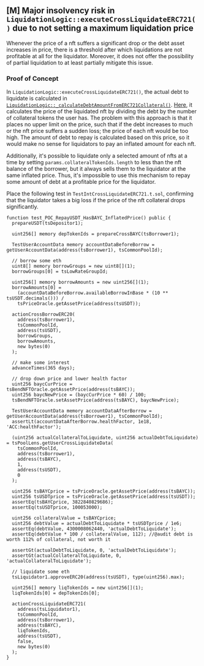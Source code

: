 ## [M] Major insolvency risk in `LiquidationLogic::executeCrossLiquidateERC721()` due to not setting a maximum liquidation price

Whenever the price of a nft suffers a significant drop or the debt asset increases in price, there is a threshold after which liquidations are not profitable at all for the liquidator. Moreover, it does not offer the possibility of partial liquidation to at least partially mitigate this issue.

### Proof of Concept

In `LiquidationLogic::executeCrossLiquidateERC721()`, the actual debt to liquidate is calculated in [`LiquidationLogic::_calculateDebtAmountFromERC721Collateral()`](repos/2024-07-benddao/src/libraries/logic/LiquidationLogic.sol#L202). [Here](repos/2024-07-benddao/src/libraries/logic/LiquidationLogic.sol#L500), it calculates the price of the liquidated nft by dividing the debt by the number of collateral tokens the user has. The problem with this approach is that it places no upper limit on the price, such that if the debt increases to much or the nft price suffers a sudden loss; the price of each nft would be too high. The amount of debt to repay is calculated based on this price, so it would make no sense for liquidators to pay an inflated amount for each nft.

Additionally, it's possible to liquidate only a selected amount of nfts at a time by setting `params.collateralTokenIds.length` to less than the nft balance of the borrower, but it always sells them to the liquidator at the same inflated price. Thus, it's impossible to use this mechanism to repay some amount of debt at a profitable price for the liquidator.

Place the following test in `TestIntCrossLiquidateERC721.t.sol`, confirming that the liquidator takes a big loss if the price of the nft collateral drops significantly.

```solidity
function test_POC_RepayUSDT_HasBAYC_InflatedPrice() public {
  prepareUSDT(tsDepositor1);

  uint256[] memory depTokenIds = prepareCrossBAYC(tsBorrower1);

  TestUserAccountData memory accountDataBeforeBorrow = getUserAccountData(address(tsBorrower1), tsCommonPoolId);

  // borrow some eth
  uint8[] memory borrowGroups = new uint8[](1);
  borrowGroups[0] = tsLowRateGroupId;

  uint256[] memory borrowAmounts = new uint256[](1);
  borrowAmounts[0] =
    (accountDataBeforeBorrow.availableBorrowInBase * (10 ** tsUSDT.decimals())) /
    tsPriceOracle.getAssetPrice(address(tsUSDT));

  actionCrossBorrowERC20(
    address(tsBorrower1),
    tsCommonPoolId,
    address(tsUSDT),
    borrowGroups,
    borrowAmounts,
    new bytes(0)
  );

  // make some interest
  advanceTimes(365 days);

  // drop down price and lower health factor
  uint256 baycCurPrice = tsBendNFTOracle.getAssetPrice(address(tsBAYC));
  uint256 baycNewPrice = (baycCurPrice * 60) / 100;
  tsBendNFTOracle.setAssetPrice(address(tsBAYC), baycNewPrice);

  TestUserAccountData memory accountDataAfterBorrow = getUserAccountData(address(tsBorrower1), tsCommonPoolId);
  assertLt(accountDataAfterBorrow.healthFactor, 1e18, 'ACC:healthFactor');

  (uint256 actualCollateralToLiquidate, uint256 actualDebtToLiquidate) = tsPoolLens.getUserCrossLiquidateData(
    tsCommonPoolId,
    address(tsBorrower1),
    address(tsBAYC),
    1,
    address(tsUSDT),
    0
  );

  uint256 tsBAYCprice = tsPriceOracle.getAssetPrice(address(tsBAYC));
  uint256 tsUSDTprice = tsPriceOracle.getAssetPrice(address(tsUSDT));
  assertEq(tsBAYCprice, 3822840829686);
  assertEq(tsUSDTprice, 100053000);

  uint256 collateralValue = tsBAYCprice;
  uint256 debtValue = actualDebtToLiquidate * tsUSDTprice / 1e6;
  assertEq(debtValue, 4300008062440, 'actualDebtToLiquidate');
  assertEq(debtValue * 100 / collateralValue, 112); //@audit debt is worth 112% of collateral, not worth it

  assertGt(actualDebtToLiquidate, 0, 'actualDebtToLiquidate');
  assertGt(actualCollateralToLiquidate, 0, 'actualCollateralToLiquidate');
  
  // liquidate some eth
  tsLiquidator1.approveERC20(address(tsUSDT), type(uint256).max);

  uint256[] memory liqTokenIds = new uint256[](1);
  liqTokenIds[0] = depTokenIds[0];

  actionCrossLiquidateERC721(
    address(tsLiquidator1),
    tsCommonPoolId,
    address(tsBorrower1),
    address(tsBAYC),
    liqTokenIds,
    address(tsUSDT),
    false,
    new bytes(0)
  );
}
```



